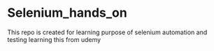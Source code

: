 # Selenium_hands_on
This repo is created for learning purpose of selenium automation and testing
learning this from udemy
